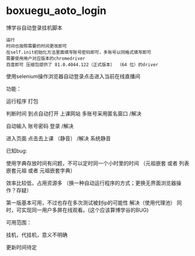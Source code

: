 # boxuegu_aoto_login
博学谷自动登录挂机脚本

```
运行  
时间也按照需要的时间更改即可
在self.init初始化方法里面填写账号密码即可，多账号以同格式填写即可
需要使用用户对应版本的chromedriver
百度即可 压缩包提供了 81.0.4044.122（正式版本） （64 位）的driver
```

使用selenium操作浏览器自动登录点击进入当前在线直播间

功能：

运行程序 打包

判断时间 到点自动打开 上课网站 多账号采用匿名窗口 /解决

自动输入 账号密码 登录 /解决

进入页面 点击去上课 （静音） /解决 系统静音

 

已知bug:

使用字典存放时间有问题，不可以定时同一个小时里的时间 （元祖嵌套 或者 列表嵌套元祖 或者 元祖嵌套字典）

效率比较低，占用资源多 （换一种自动运行程序的方式；更换无界面浏览器操作？存疑）

第一版基本可用，不过也存在多次测试被封ip的可能性  解决（使用代理池）
同时，可实现同一用户多屏在线观看。(这个应该算博学谷的BUG)

可用范围：

挂机，代挂机，意义不明确 

更新时间待定